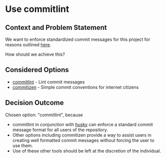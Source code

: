 # Use commitlint

## Context and Problem Statement

We want to enforce standardized commit messages for this project for reasons outlined [here](https://www.conventionalcommits.org/en/v1.0.0-beta.2/#why-use-conventional-commits). 

How should we achieve this?

## Considered Options

* [commitlint](https://github.com/conventional-changelog/commitlint) - Lint commit messages
* [commitizen](https://github.com/commitizen/cz-cli) - Simple commit conventions for internet citizens

## Decision Outcome

Chosen option: "commitlint", because 
* commitlint in conjunction with [husky](https://github.com/conventional-changelog/commitlint#getting-started) can enforce a standard commit message format for all users of the repository.  
* Other options including commitizen provide a way to assist users in creating well formatted commit messages without forcing the user to use them.  
* Use of these other tools should be left at the discretion of the individual.